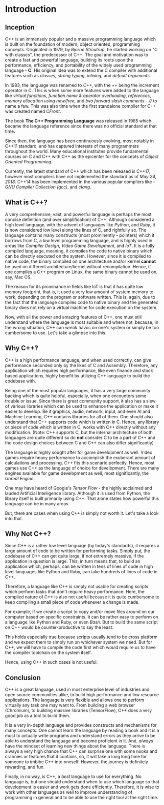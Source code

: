# Introduction

## Inception

C++ is an immensely popular and a massive programming language which is built on the foundation of modern, object oriented, programming concepts. Originated in 1979, by *Bjarne Stroutrup*, he
started working on "C with classes", the predecessor of C++. The goal and motivation was to create a fast and powerful language, building its roots upon the performance, efficiency, and portability
of the widely used programming language - **C**. His original idea was to extend the C compiler with additional features such as *classes*, *strong typing*, *inlining*, and *default arguments*.

In 1983, the language was renamed to *C++*, with the ++ being the increment operator in C. This is when some more features were added to the language like *virtual functions*, *function name &
operator overloading*, *references*, *memory allocation using new/free*, and *two forward slash comments - //* to name a few. This was also time when the first standalone compiler for C++ was
created named *CFront*.

The book **The C++ Programming Language** was released in 1985 which became the language reference since there was no official standard at that time.

Since then, the language has been continuously evolving, most notably in C++11 standard, and has captured interests of many programmers throughout the world. Many educational institutes provide
fundamental courses on C and C++ with C++ as the epicenter for the concepts of *Object Oriented Programming*.

Currently, the latest standard of C++ which has been released is C++17, however most compilers have not implemented the standard as of *May 24, 2018*. C++14 has been implemented in the various
popular compilers like - *GNU Compiler Collection (gcc)*, and *clang*.

## What is C++?

A very comprehensive, vast, and powerful language is perhaps the most concise definition (and over simplification) of C++. Although considered a high level language, with the advent of languages
like *Python*, and *Ruby*, it is now considered low level along the lines of C, and rightfully so. The language contains many constructs (most prominently - pointers) which it borrows from C, a low
level programming language, and is highly used in areas like *Compiler Design*, *Video Game Development*, and *IoT*.
It is a fully compiled language, meaning, it compiles the code to native binary which can be directly executed on the system. However, since it is compiled to native code, the binary compiled on
one architecture and/or kernel **cannot** be used on different architecture/kernel without recompilation. Hence, if one compiles a C++ program on Linux, the same binary cannot be used on, say,
Mac OS.

The reason for its prominance in fields like IoT is that it has quite low memory footprint, that is, it used a very low amount of system memory to work, depending on the program or software written.
This is, again, due to the fact that the language compiles code to native binary and the generated binary does not rely on a virtual machine for code execution on the system.

Now, with all the power and amazing features of C++, one must still understand where the language is most suitable and where not, because, in the wrong situation, C++ can wreak havoc on one's system
or simply be too cumbersome to use. Let's take a glimpse into this.

## Why C++?

C++ is a high performance language, and when used correctly, can give performance seconded only by the likes of C and Assembly. Therefore, any application which requires high performance, like
even finance and stock based applications, highly benefit by utilizing C++ language to build the codebase with.

Being one of the most popular languages, it has a very large community backing which is quite helpful, especially, when one encounters some trouble or issue. Since there is great community support,
it also has a slew of various libraries which can be used to enhance the application or make it easier to develop. Be it graphics, audio, network, input, and even AI and Machine Learning, C++
contains libraries for all of them. One should also understand that C++ supports code which is written in C. Hence, any library or piece of code which is written in C, works with C++ directly
without any modification.
(Note: C++ supports C, but the internal architecture of both languages are quite different so do **not** consider C to be a part of C++ and the code design choices between C and C++ can also
differ significantly)

The language is highly sought after for game development as well. Video games require heavy performance to accomplish the exuberant amount of calculations and processing. C++ fits this scenario
perfectly. Hence, most games use C++ as the language of choice for development. There are many engines available for game development as well, most significantly, the *Unreal Engine*.

One may have heard of Google's *Tensor Flow* - the highly acclaimed and lauded Artificial Intelligence library. Although it is used from Python, the library itself is built primarily using C++.
That alone states how powerful this language can be in many areas.

But, there are cases when using C++ is simply not worth it. Let's take a look into that.

## Why Not C++?

Since C++ is a rather low level language (by today's standards), it requires a large amount of code to be written for performing tasks. Simply put, the codebase of C++ can get quite large, if not
extremely massive, if the application in question is large. This, in turn means that, to build an application which, perhaps, can be written in tens of lines of code in high level languages like
Python and Ruby, can take hundreds of lines of code in C++.

Therefore, a language like C++ is simply not usable for creating scripts which perform tasks that don't require heavy performance. Here, the compiled nature of C++ is also not useful because it is
quite cumbersome to keep compiling a small piece of code whenever a change is made.

For example, if we create a script to copy and/or move files around on our computer based on specific constraints, it can be rather easy to perform on a language like Python and Ruby, or even
*Bash*. But to build the same script on C++ would be counter-productive to say the least.

This holds especially true because scripts usually tend to be cross platform and we expect them to simply run on whichever system we need. But for C++, we will have to compile the code first which
would require us to have the compiler toolchain on the system itself.

Hence, using C++ in such cases is not useful.

## Conclusion

C++ is a great language, used in most enterprise level of industries and open source communities alike, to build high performance and low resource applications. The language is very flexible and
allows one to perform virtually any task one may want to. From building a web browser (Chromium), to building massive libraries (TensorFlow), C++ does a very good job as a tool to build them.

It is a very in-depth language and provides constructs and mechanisms for many concepts. One cannot learn the language by reading a book and it is a must to actually write programs and understand
errors as they arrive to be able to understand the language and become proficient in it. And, *always* have the mindset of learning new things about the language. There is always a very high chance
that C++ can surprise one with some nooks and crannies or features that it contains, so, it will take a long long time for someone to imbibe C++ into oneself. However, the journey is definitely
rewarding, and fun.

Finally, in no way, is C++, a *best* language to use for everything. No language is, but one should understand when to use which language so that development is easier and work gets done
efficiently.
Therefore, it is wise to work with other languages as well to improve understanding of programming in general and to be able to use the right tool at the right time.
